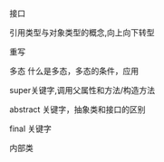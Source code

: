 
接口

引用类型与对象类型的概念,向上向下转型

重写

多态  什么是多态，多态的条件，应用

super关键字,调用父属性和方法/构造方法

abstract 关键字，抽象类和接口的区别

final 关键字

内部类  


